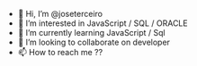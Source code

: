 - 👋 Hi, I’m @joseterceiro
- 👀 I’m interested in JavaScript / SQL  / ORACLE 
- 🌱 I’m currently learning JavaScript / Sql
- 💞️ I’m looking to collaborate on developer 
- 📫 How to reach me ??

<!---
joseterceiro/joseterceiro is a ✨ special ✨ repository because its `README.md` (this file) appears on your GitHub profile.
You can click the Preview link to take a look at your changes.
--->
